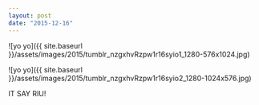 ```yaml
---
layout: post
date: "2015-12-16"
---
```


![yo yo]({{ site.baseurl }}/assets/images/2015/tumblr_nzgxhvRzpw1r16syio1_1280-576x1024.jpg)

![yo yo]({{ site.baseurl }}/assets/images/2015/tumblr_nzgxhvRzpw1r16syio2_1280-1024x576.jpg)

IT SAY RIU!
